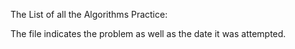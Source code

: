 The List of all the Algorithms Practice:

The file indicates the problem as well as the date it was attempted.
